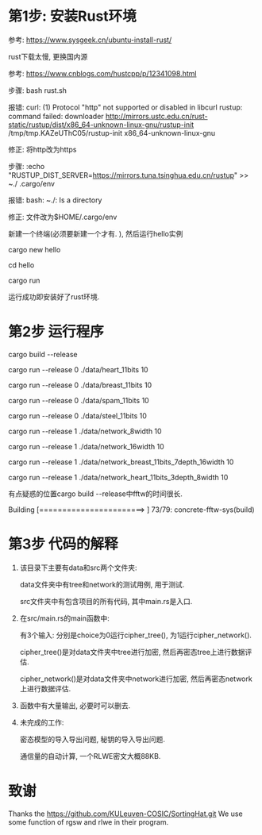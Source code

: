 
# 第1步: 安装Rust环境
参考: https://www.sysgeek.cn/ubuntu-install-rust/ 

rust下载太慢, 更换国内源

参考: https://www.cnblogs.com/hustcpp/p/12341098.html

步骤: bash rust.sh

报错: curl: (1) Protocol "http" not supported or disabled in libcurl
rustup: command failed: downloader http://mirrors.ustc.edu.cn/rust-static/rustup/dist/x86_64-unknown-linux-gnu/rustup-init /tmp/tmp.KAZeUThC05/rustup-init x86_64-unknown-linux-gnu

修正: 将http改为https

步骤: :echo "RUSTUP_DIST_SERVER=https://mirrors.tuna.tsinghua.edu.cn/rustup"  >> ~./ .cargo/env  

报错: bash: ~./: Is a directory

修正: 文件改为$HOME/.cargo/env

新建一个终端(必须要新建一个才有. ), 然后运行hello实例

cargo new hello

cd hello

cargo run

运行成功即安装好了rust环境. 

# 第2步 运行程序
cargo build --release

cargo run --release 0 ./data/heart_11bits 10

cargo run --release 0 ./data/breast_11bits 10

cargo run --release 0 ./data/spam_11bits 10

cargo run --release 0 ./data/steel_11bits 10

cargo run --release 1 ./data/network_8width 10

cargo run --release 1 ./data/network_16width 10

cargo run --release 1 ./data/network_breast_11bits_7depth_16width 10

cargo run --release 1 ./data/network_heart_11bits_3depth_8width 10

有点疑惑的位置cargo build --release中fftw的时间很长. 

Building [=======================>   ] 73/79: concrete-fftw-sys(build) 

# 第3步 代码的解释

1. 该目录下主要有data和src两个文件夹:

    data文件夹中有tree和network的测试用例, 用于测试. 

    src文件夹中有包含项目的所有代码, 其中main.rs是入口. 

2. 在src/main.rs的main函数中:

    有3个输入: 分别是choice为0运行cipher_tree(), 为1运行cipher_network(). 

    cipher_tree()是对data文件夹中tree进行加密, 然后再密态tree上进行数据评估. 

    cipher_network()是对data文件夹中network进行加密, 然后再密态network上进行数据评估. 

3. 函数中有大量输出, 必要时可以删去. 

4. 未完成的工作:

    密态模型的导入导出问题, 秘钥的导入导出问题.
    
    通信量的自动计算, 一个RLWE密文大概88KB.
    











# 致谢
Thanks the https://github.com/KULeuven-COSIC/SortingHat.git 
We use some function of rgsw and rlwe in their program.
